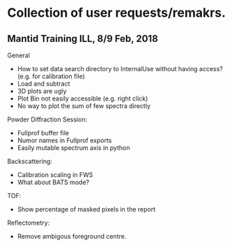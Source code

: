 Collection of user requests/remakrs.
====================================

Mantid Training ILL, 8/9 Feb, 2018
----------------------------------

General

* How to set data search directory to InternalUse without having access? (e.g. for calibration file)
* Load and subtract
* 3D plots are ugly
* Plot Bin not easily accessible (e.g. right click)
* No way to plot the sum of few spectra directly

Powder Diffraction Session:

* Fullprof buffer file
* Numor names in Fullprof exports
* Easily mutable spectrum axis in python

Backscattering:

* Calibration scaling in FWS
* What about BATS mode?

TOF:

* Show percentage of masked pixels in the report

Reflectometry:

* Remove ambigous foreground centre.

